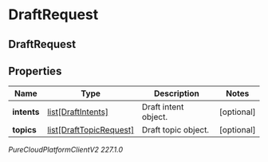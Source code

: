 # DraftRequest

## DraftRequest

## Properties

|Name | Type | Description | Notes|
|------------ | ------------- | ------------- | -------------|
| **intents** | [list[DraftIntents]](DraftIntents) | Draft intent object. | [optional] |
| **topics** | [list[DraftTopicRequest]](DraftTopicRequest) | Draft topic object. | [optional] |



_PureCloudPlatformClientV2 227.1.0_
